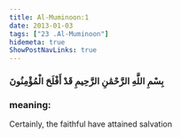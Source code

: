 ```yaml
---
title: Al-Muminoon:1
date: 2013-01-03
tags: ["23 .Al-Muminoon"]
hidemeta: true 
ShowPostNavLinks: true 
---
```

### بِسْمِ اللَّهِ الرَّحْمَٰنِ الرَّحِيمِ قَدْ أَفْلَحَ الْمُؤْمِنُونَ
### meaning: 
Certainly, the faithful have attained salvation
